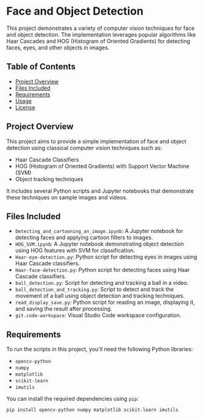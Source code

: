 # Face and Object Detection

This project demonstrates a variety of computer vision techniques for face and object detection. The implementation leverages popular algorithms like Haar Cascades and HOG (Histogram of Oriented Gradients) for detecting faces, eyes, and other objects in images.

## Table of Contents
- [Project Overview](#project-overview)
- [Files Included](#files-included)
- [Requirements](#requirements)
- [Usage](#usage)
- [License](#license)

## Project Overview

This project aims to provide a simple implementation of face and object detection using classical computer vision techniques such as:
- Haar Cascade Classifiers
- HOG (Histogram of Oriented Gradients) with Support Vector Machine (SVM)
- Object tracking techniques

It includes several Python scripts and Jupyter notebooks that demonstrate these techniques on sample images and videos.

## Files Included

- `Detecting_and_cartooning_an_image.ipynb`: A Jupyter notebook for detecting faces and applying cartoon filters to images.
- `HOG_SVM.ipynb`: A Jupyter notebook demonstrating object detection using HOG features with SVM for classification.
- `Haar-eye-detection.py`: Python script for detecting eyes in images using Haar Cascade classifiers.
- `Haar-face-detection.py`: Python script for detecting faces using Haar Cascade classifiers.
- `ball_detection.py`: Script for detecting and tracking a ball in a video.
- `ball_detection_and_tracking.py`: Script to detect and track the movement of a ball using object detection and tracking techniques.
- `read_display_save.py`: Python script for reading an image, displaying it, and saving the result after processing.
- `git.code-workspace`: Visual Studio Code workspace configuration.

## Requirements

To run the scripts in this project, you'll need the following Python libraries:

- `opencv-python`
- `numpy`
- `matplotlib`
- `scikit-learn`
- `imutils`

You can install the required dependencies using `pip`:

```bash
pip install opencv-python numpy matplotlib scikit-learn imutils
